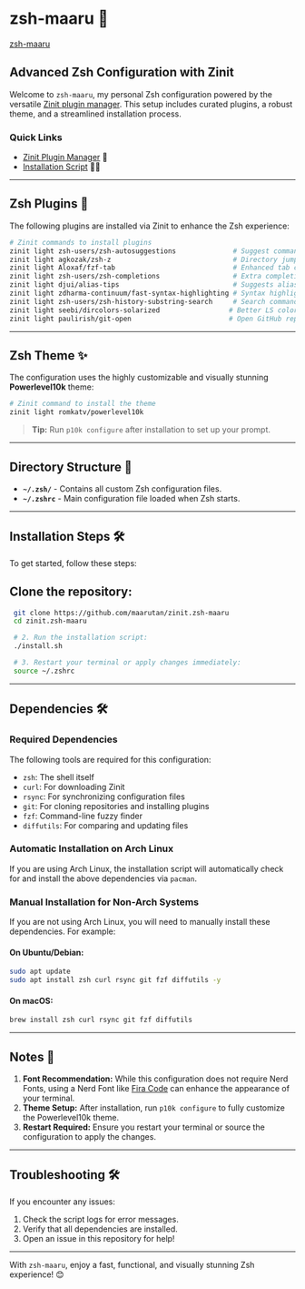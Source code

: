 # zsh-maaru 🌟

[zsh-maaru](./.github/zsh.png)

## Advanced Zsh Configuration with Zinit

Welcome to `zsh-maaru`, my personal Zsh configuration powered by the versatile [Zinit plugin manager](https://github.com/zdharma-continuum/zinit). This setup includes curated plugins, a robust theme, and a streamlined installation process.

### Quick Links

- [Zinit Plugin Manager](https://github.com/zdharma-continuum/zinit) 🥳
- [Installation Script](./install.sh) 🥳🥳

---

## Zsh Plugins 🚀

The following plugins are installed via Zinit to enhance the Zsh experience:

```bash
# Zinit commands to install plugins
zinit light zsh-users/zsh-autosuggestions              # Suggest commands as you type
zinit light agkozak/zsh-z                              # Directory jumping
zinit light Aloxaf/fzf-tab                             # Enhanced tab completion
zinit light zsh-users/zsh-completions                  # Extra completions
zinit light djui/alias-tips                            # Suggests alias for commands
zinit light zdharma-continuum/fast-syntax-highlighting # Syntax highlighting
zinit light zsh-users/zsh-history-substring-search     # Search command history
zinit light seebi/dircolors-solarized                 # Better LS colors
zinit light paulirish/git-open                        # Open GitHub repositories
```

---

## Zsh Theme ✨

The configuration uses the highly customizable and visually stunning **Powerlevel10k** theme:

```bash
# Zinit command to install the theme
zinit light romkatv/powerlevel10k
```

> **Tip:** Run `p10k configure` after installation to set up your prompt.

---

## Directory Structure 🔂

- **`~/.zsh/`** - Contains all custom Zsh configuration files.
- **`~/.zshrc`** - Main configuration file loaded when Zsh starts.

---

## Installation Steps 🛠️

To get started, follow these steps:

## Clone the repository:

```bash
 git clone https://github.com/maarutan/zinit.zsh-maaru
 cd zinit.zsh-maaru

 # 2. Run the installation script:
 ./install.sh

 # 3. Restart your terminal or apply changes immediately:
 source ~/.zshrc
```

---

## Dependencies 🛠️

### Required Dependencies

The following tools are required for this configuration:

- `zsh`: The shell itself
- `curl`: For downloading Zinit
- `rsync`: For synchronizing configuration files
- `git`: For cloning repositories and installing plugins
- `fzf`: Command-line fuzzy finder
- `diffutils`: For comparing and updating files

### Automatic Installation on Arch Linux

If you are using Arch Linux, the installation script will automatically check for and install the above dependencies via `pacman`.

### Manual Installation for Non-Arch Systems

If you are not using Arch Linux, you will need to manually install these dependencies. For example:

#### On Ubuntu/Debian:

```bash
sudo apt update
sudo apt install zsh curl rsync git fzf diffutils -y
```

#### On macOS:

```bash
brew install zsh curl rsync git fzf diffutils
```

---

## Notes 📝

1. **Font Recommendation:** While this configuration does not require Nerd Fonts, using a Nerd Font like [Fira Code](https://www.nerdfonts.com/) can enhance the appearance of your terminal.
2. **Theme Setup:** After installation, run `p10k configure` to fully customize the Powerlevel10k theme.
3. **Restart Required:** Ensure you restart your terminal or source the configuration to apply the changes.

---

## Troubleshooting 🛠️

If you encounter any issues:

1. Check the script logs for error messages.
2. Verify that all dependencies are installed.
3. Open an issue in this repository for help!

---

With `zsh-maaru`, enjoy a fast, functional, and visually stunning Zsh experience! 😊
